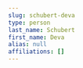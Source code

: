 ```yaml
---
slug: schubert-deva
type: person
last_name: Schubert
first_name: Deva
alias: null
affiliations: []
---
```


